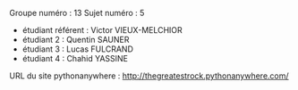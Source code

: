 Groupe numéro : 13
Sujet numéro : 5

* étudiant référent : Victor VIEUX-MELCHIOR
* étudiant 2 : Quentin SAUNER
* étudiant 3 : Lucas FULCRAND
* étudiant 4 : Chahid YASSINE

URL du site pythonanywhere : http://thegreatestrock.pythonanywhere.com/
